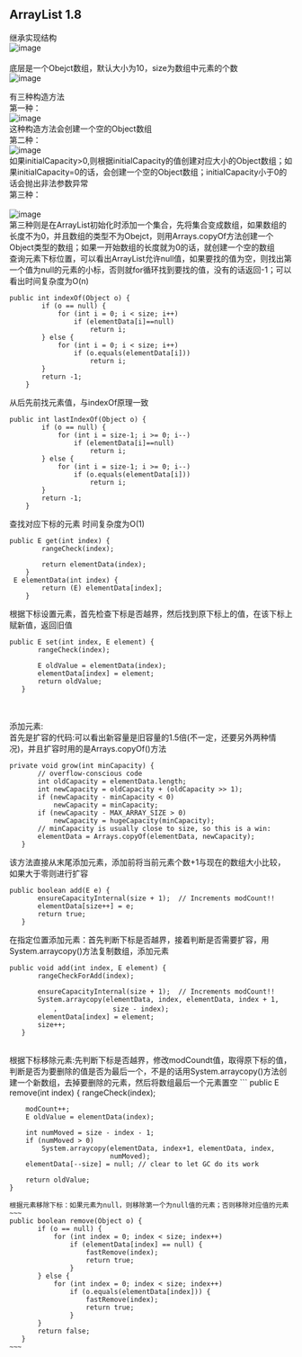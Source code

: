 ArrayList 1.8
---
继承实现结构<br>
![image](https://github.com/wangda7/77/blob/master/picture/1.png)<br>
<br>
底层是一个Obejct数组，默认大小为10，size为数组中元素的个数<br>
![image](https://github.com/wangda7/77/blob/master/picture/2.png)<br>

有三种构造方法<br>
第一种：<br>
![image](https://github.com/wangda7/77/blob/master/picture/3.png)<br>
这种构造方法会创建一个空的Object数组<br>
第二种：<br>
![image](https://github.com/wangda7/77/blob/master/picture/4.png)<br>
如果initialCapacity>0,则根据initialCapacity的值创建对应大小的Object数组；如果initialCapacity=0的话，会创建一个空的Object数组；initialCapacity小于0的话会抛出非法参数异常<br>
第三种：<br><br>
![image](https://github.com/wangda7/77/blob/master/picture/5.png)<br>
第三种则是在ArrayList初始化时添加一个集合，先将集合变成数组，如果数组的长度不为0，并且数组的类型不为Obejct，则用Arrays.copyOf方法创建一个Object类型的数组；如果一开始数组的长度就为0的话，就创建一个空的数组<br>
查询元素下标位置，可以看出ArrayList允许null值，如果要找的值为空，则找出第一个值为null的元素的小标，否则就for循环找到要找的值，没有的话返回-1；可以看出时间复杂度为O(n)
```
public int indexOf(Object o) {
        if (o == null) {
            for (int i = 0; i < size; i++)
                if (elementData[i]==null)
                    return i;
        } else {
            for (int i = 0; i < size; i++)
                if (o.equals(elementData[i]))
                    return i;
        }
        return -1;
    }
```
从后先前找元素值，与indexOf原理一致
```
public int lastIndexOf(Object o) {
        if (o == null) {
            for (int i = size-1; i >= 0; i--)
                if (elementData[i]==null)
                    return i;
        } else {
            for (int i = size-1; i >= 0; i--)
                if (o.equals(elementData[i]))
                    return i;
        }
        return -1;
    }
```
查找对应下标的元素  时间复杂度为O(1)
```
public E get(int index) {
        rangeCheck(index);

        return elementData(index);
    }
 E elementData(int index) {
        return (E) elementData[index];
    }
 ```
 根据下标设置元素，首先检查下标是否越界，然后找到原下标上的值，在该下标上赋新值，返回旧值
 ```
 public E set(int index, E element) {
        rangeCheck(index);

        E oldValue = elementData(index);
        elementData[index] = element;
        return oldValue;
    }
 ``` 
 <br><br>
 添加元素:<br>
 首先是扩容的代码:可以看出新容量是旧容量的1.5倍(不一定，还要另外两种情况)，并且扩容时用的是Arrays.copyOf()方法
 ```
 private void grow(int minCapacity) {
        // overflow-conscious code
        int oldCapacity = elementData.length;
        int newCapacity = oldCapacity + (oldCapacity >> 1);
        if (newCapacity - minCapacity < 0)
            newCapacity = minCapacity;
        if (newCapacity - MAX_ARRAY_SIZE > 0)
            newCapacity = hugeCapacity(minCapacity);
        // minCapacity is usually close to size, so this is a win:
        elementData = Arrays.copyOf(elementData, newCapacity);
    }
 ```
 该方法直接从末尾添加元素，添加前将当前元素个数+1与现在的数组大小比较，如果大于零则进行扩容
 ```
 public boolean add(E e) {
        ensureCapacityInternal(size + 1);  // Increments modCount!!
        elementData[size++] = e;
        return true;
    }
 ```
 在指定位置添加元素：首先判断下标是否越界，接着判断是否需要扩容，用System.arraycopy()方法复制数组，添加元素
 ```
 public void add(int index, E element) {
        rangeCheckForAdd(index);

        ensureCapacityInternal(size + 1);  // Increments modCount!!
        System.arraycopy(elementData, index, elementData, index + 1,
            ，             size - index);
        elementData[index] = element;
        size++;
    }
 ``` 
 <br>
 根据下标移除元素:先判断下标是否越界，修改modCoundt值，取得原下标的值，判断是否为要删除的值是否为最后一个，不是的话用System.arraycopy()方法创建一个新数组，去掉要删除的元素，然后将数组最后一个元素置空
 ```
  public E remove(int index) {
        rangeCheck(index);

        modCount++;
        E oldValue = elementData(index);

        int numMoved = size - index - 1;
        if (numMoved > 0)
            System.arraycopy(elementData, index+1, elementData, index,
                             numMoved);
        elementData[--size] = null; // clear to let GC do its work

        return oldValue;
    }
 ```   
 根据元素移除下标：如果元素为null，则移除第一个为null值的元素；否则移除对应值的元素
 ~~~
 public boolean remove(Object o) {
        if (o == null) {
            for (int index = 0; index < size; index++)
                if (elementData[index] == null) {
                    fastRemove(index);
                    return true;
                }
        } else {
            for (int index = 0; index < size; index++)
                if (o.equals(elementData[index])) {
                    fastRemove(index);
                    return true;
                }
        }
        return false;
    }
 ~~~
 
 
 




















